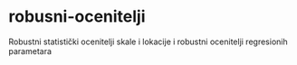 # robusni-ocenitelji
Robustni statistički ocenitelji skale i lokacije i robustni ocenitelji regresionih parametara
